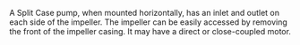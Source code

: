 A Split Case pump, when mounted horizontally, has an inlet and outlet on each side of the impeller. The impeller can be easily accessed by removing the front of the impeller casing. It may have a direct or close-coupled motor.
